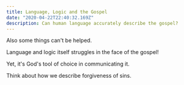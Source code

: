 ```yaml
---
title: Language, Logic and the Gospel
date: "2020-04-22T22:40:32.169Z"
description: Can human language accurately describe the gospel?
---
```


Also some things can't be helped.

Language and logic itself struggles in the face of the gospel!

Yet, it's God's tool of choice in communicating it.

Think about how we describe forgiveness of sins.
